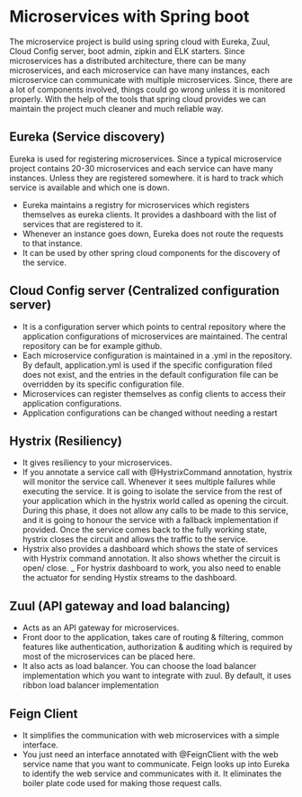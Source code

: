 # Microservices with Spring boot

The microservice project is build using spring cloud with Eureka, Zuul, Cloud Config server, boot admin, zipkin and ELK 
starters.
Since microservices has a distributed architecture, there can be many microservices, and each microservice can have many 
instances, each microservice can communicate with multiple microservices. Since, there are a lot of components involved, 
things could go wrong unless it is monitored properly. With the help of the tools that spring cloud provides we can
maintain the project much cleaner and much reliable way.

## Eureka (Service discovery)
Eureka is used for registering microservices. Since a typical microservice project contains 20-30 microservices and each
service can have many instances. Unless they are registered somewhere. it is hard to track which service is available
and which one is down.

- Eureka maintains a registry for microservices which registers themselves as eureka clients. It provides a dashboard 
with the list of services that are registered to it.
- Whenever an instance goes down, Eureka does not route the requests to that instance.
- It can be used by other spring cloud components for the discovery of the service.

## Cloud Config server (Centralized configuration server)
 - It is a configuration server which points to central repository where the application configurations of microservices are maintained. 
   The central repository can be for example github. 
 - Each microservice configuration is maintained in a <service name-profile>.yml in the repository. By default, application.yml
   is used if the specific configuration filed does not exist, and the entries in the default configuration file  can be overridden 
   by its specific configuration file.
 - Microservices can register themselves as config clients to access their application configurations.
 - Application configurations can be changed without needing a restart

## Hystrix (Resiliency) 
- It gives resiliency to your microservices. 
- If you annotate a service call with @HystrixCommand annotation, hystrix will monitor the service call. Whenever it sees
  multiple failures while executing the service. It is going to isolate the service from the rest of your application which in the hystrix
  world called as opening the circuit. During this phase, it does not allow any calls to be made to this service, and it is going to honour the
  service with a fallback implementation if provided. Once the service comes back to the fully working state, hystrix closes the circuit and
  allows the traffic to the service.
- Hystrix also provides a dashboard which shows the state of services with Hystrix command annotation. It also shows whether the circuit is open/
close. 
_ For hystrix dashboard to work, you also need to enable the actuator for sending Hystix streams to the dashboard.   


## Zuul (API gateway and load balancing)
- Acts as an API gateway for microservices.
- Front door to the application, takes care of routing & filtering, common features like authentication,
authorization & auditing which is required by most of the microservices can be placed here.
- It also acts as load balancer. You can choose the load balancer implementation which you want to integrate 
with zuul. By default, it uses ribbon load balancer implementation

## Feign Client
- It simplifies the communication  with web microservices with a simple interface.
- You just need an interface annotated with @FeignClient with the web service name that you want to communicate.
Feign looks up into Eureka to identify the web service and communicates with it. It eliminates the boiler plate code
  used for making those request calls.
